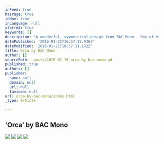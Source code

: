 ```yaml
---
inFeed: true
hasPage: true
inNav: true
inLanguage: null
starred: true
keywords: []
description: 'A wonderful, symmetrical design from BAC Mono.  One of my favourites blending paint and visible carbon in perfect amounts.  The symmetry is awesome as is the design, using the body lines to draw the eye across the car and back.  Love it!'
datePublished: '2016-01-21T16:57:15.936Z'
dateModified: '2016-01-21T16:57:11.132Z'
title: Orca by BAC Mono
author: []
sourcePath: _posts/2016-01-16-orca-by-bac-mono.md
published: true
authors: []
publisher:
  name: null
  domain: null
  url: null
  favicon: null
url: orca-by-bac-mono/index.html
_type: Article

---
```

## 'Orca' by BAC Mono
![](https://the-grid-user-content.s3-us-west-2.amazonaws.com/18cec195-dd36-4a71-8069-95a968afdaa5.jpg)
![](https://the-grid-user-content.s3-us-west-2.amazonaws.com/1008aa39-6dc5-47bd-95d9-bef0aa53b8d0.jpg)
![](https://the-grid-user-content.s3-us-west-2.amazonaws.com/b5c146c3-4446-466c-8c06-974126ce9f7b.jpg)
![](https://the-grid-user-content.s3-us-west-2.amazonaws.com/77d9cff3-84f2-4641-bf4e-584582ad5fee.jpg)